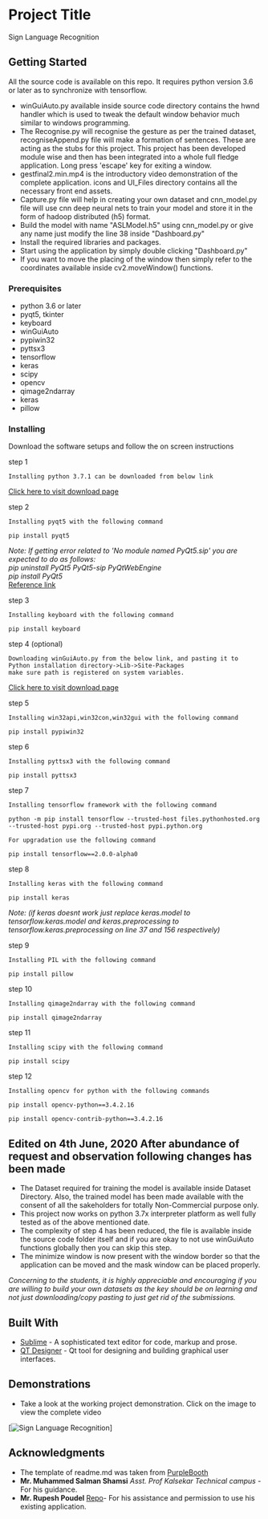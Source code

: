 # Project Title
Sign Language Recognition

## Getting Started
All the source code is available on this repo. It requires python version 3.6 or later as to synchronize with tensorflow.
* winGuiAuto.py available inside source code directory contains the hwnd handler which is used to tweak the default window behavior much similar to windows programming.
* The Recognise.py will recognise the gesture as per the trained dataset, recogniseAppend.py file will make a formation of sentences. These are acting as the stubs for this project. This project has been developed module wise and then has been integrated into a whole full fledge application. Long press 'escape' key for exiting a window.
* gestfinal2.min.mp4 is the introductory video demonstration of the complete application. icons and UI_Files directory contains all the necessary front end assets.
* Capture.py file will help in creating your own dataset and cnn_model.py file will use cnn deep neural nets to train your model and store it in the form of hadoop distributed (h5) format.
* Build the model with name "ASLModel.h5" using cnn_model.py or give any name just modify the line 38 inside "Dashboard.py"
* Install the required libraries and packages.
* Start using the application by simply double clicking "Dashboard.py"
* If you want to move the placing of the window then simply refer to the coordinates available inside cv2.moveWindow() functions.


### Prerequisites

* python 3.6 or later
* pyqt5, tkinter
* keyboard
* winGuiAuto
* pypiwin32
* pyttsx3
* tensorflow
* keras
* scipy
* opencv
* qimage2ndarray
* keras
* pillow


### Installing

Download the software setups and follow the on screen instructions

step 1

```
Installing python 3.7.1 can be downloaded from below link
```
[Click here to visit download page](https://www.python.org/downloads/release/python-371/)

step 2

```
Installing pyqt5 with the following command
```
```
pip install pyqt5
```
*Note: If getting error related to 'No module named PyQt5.sip' you are expected to do as follows:<br>
pip uninstall PyQt5 PyQt5-sip PyQtWebEngine<br>
pip install PyQt5* <br>
[Reference link](https://stackoverflow.com/a/58880976)

step 3

```
Installing keyboard with the following command
```
```
pip install keyboard
```

step 4 (optional)

```
Downloading winGuiAuto.py from the below link, and pasting it to Python installation directory->Lib->Site-Packages
make sure path is registered on system variables.
```
[Click here to visit download page](https://github.com/arkottke/winguiauto)

step 5

```
Installing win32api,win32con,win32gui with the following command
```
```
pip install pypiwin32
```

step 6

```
Installing pyttsx3 with the following command
```
```
pip install pyttsx3
```

step 7

```
Installing tensorflow framework with the following command
```
```
python -m pip install tensorflow --trusted-host files.pythonhosted.org --trusted-host pypi.org --trusted-host pypi.python.org
```
```
For upgradation use the following command
````
```
pip install tensorflow==2.0.0-alpha0
```

step 8

```
Installing keras with the following command
```
```
pip install keras
```
*Note: (if keras doesnt work just replace keras.model to tensorflow.keras.model and keras.preprocessing to tensorflow.keras.preprocessing on line 37 and 156 respectively)*

step 9

```
Installing PIL with the following command
```
```
pip install pillow
```

step 10

```
Installing qimage2ndarray with the following command
```
```
pip install qimage2ndarray
```

step 11

```
Installing scipy with the following command
```
```
pip install scipy
```

step 12
```
Installing opencv for python with the following commands
```
```
pip install opencv-python==3.4.2.16
```
```
pip install opencv-contrib-python==3.4.2.16
```

## Edited on 4th June, 2020 After abundance of request and observation following changes has been made
* The Dataset required for training the model is available inside Dataset Directory. Also, the trained model has been made available with the consent of all the sakeholders for totally Non-Commercial purpose only.
* This project now works on python 3.7x interpreter platform as well fully tested as of the above mentioned date.
* The complexity of step 4 has been reduced, the file is available inside the source code folder itself and if you are okay to not use winGuiAuto functions globally then you can skip this step.
* The minimize window is now present with the window border so that the application can be moved and the mask window can be placed properly.

*Concerning to the students, it is highly appreciable and encouraging if you are willing to build your own datasets as the key should be on learning and not just downloading/copy pasting to just get rid of the submissions.*

## Built With

* [Sublime](https://www.sublimetext.com/3) - A sophisticated text editor for code, markup and prose. 
* [QT Designer](https://build-system.fman.io/qt-designer-download) - Qt tool for designing and building graphical user interfaces. 


## Demonstrations

* Take a look at the working project demonstration. Click on the image to view the complete video


[![Sign Language Recognition ](![vlcsnap-error772](https://user-images.githubusercontent.com/44548665/123537377-82fa7000-d748-11eb-9c3a-9c7783ada803.png))]



## Acknowledgments

* The template of readme.md was taken from [PurpleBooth](https://github.com/PurpleBooth)
* **Mr. Muhammed Salman Shamsi** *Asst. Prof Kalsekar Technical campus* - For his guidance.
* **Mr. Rupesh Poudel** [Repo](https://github.com/rrupeshh/Simple-Sign-Language-Detector)- For his assistance and permission to use his existing application. 

